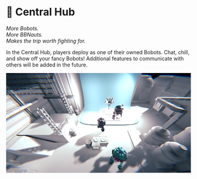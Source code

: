 # 🏡 Central Hub

_More Bobots._ \
_More BBNauts._ \
_Makes the trip worth fighting for._&#x20;

In the Central Hub, players deploy as one of their owned Bobots. Chat, chill, and show off your fancy Bobots! Additional features to communicate with others will be added in the future.&#x20;

![Bobots Central Hub Prototype](<../.gitbook/assets/image (1) (1) (1).png>)
